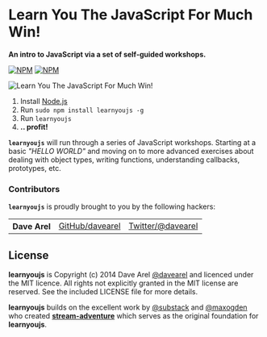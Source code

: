 # Learn You The JavaScript For Much Win!

**An intro to JavaScript via a set of self-guided workshops.**

[![NPM](https://nodei.co/npm/learnyoujs.png?downloads=true&stars=true)](https://nodei.co/npm/learnyoujs/) [![NPM](https://nodei.co/npm-dl/learnyoujs.png?months=3)](https://nodei.co/npm/learnyoujs/)

![Learn You The JavaScript For Much Win!](https://raw.github.com/davearel/learnyoujs/master/learnyoujs.png)

  1. Install [Node.js](http://nodejs.org/)
  2. Run `sudo npm install learnyoujs -g`
  3. Run `learnyoujs`
  4. **.. profit!**

<b><code>learnyoujs</code></b> will run through a series of JavaScript workshops. Starting at a basic *"HELLO WORLD"* and moving on to more advanced exercises about dealing with object types, writing functions, understanding callbacks, prototypes, etc.

### Contributors

<b><code>learnyoujs</code></b> is proudly brought to you by the following hackers:

<table><tbody>
<tr><th align="left">Dave Arel</th><td><a href="https://github.com/davearel">GitHub/davearel</a></td><td><a href="http://twitter.com/davearel">Twitter/@davearel</a></td></tr>
</tbody></table>

## License

**learnyoujs** is Copyright (c) 2014 Dave Arel [@davearel](https://twitter.com/davearel) and licenced under the MIT licence. All rights not explicitly granted in the MIT license are reserved. See the included LICENSE file for more details.

**learnyoujs** builds on the excellent work by [@substack](https://github.com/substack) and [@maxogden](https://github.com/maxogden) who created **[stream-adventure](https://github.com/substack/stream-adventure)** which serves as the original foundation for **learnyoujs**.
